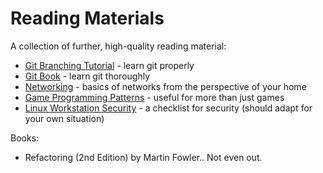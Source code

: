 # Reading Materials

A collection of further, high-quality reading material:

* [Git Branching Tutorial](https://learngitbranching.js.org/) - learn git properly
* [Git Book](https://git-scm.com/book/) - learn git thoroughly
* [Networking](https://www.homenethowto.com/) - basics of networks from the perspective of your home
* [Game Programming Patterns](http://gameprogrammingpatterns.com/) - useful for more than just games
* [Linux Workstation Security](https://github.com/lfit/itpol/blob/master/linux-workstation-security.md) - a checklist for security (should adapt for your own situation)

Books:

* Refactoring (2nd Edition) by Martin Fowler.. Not even out.



